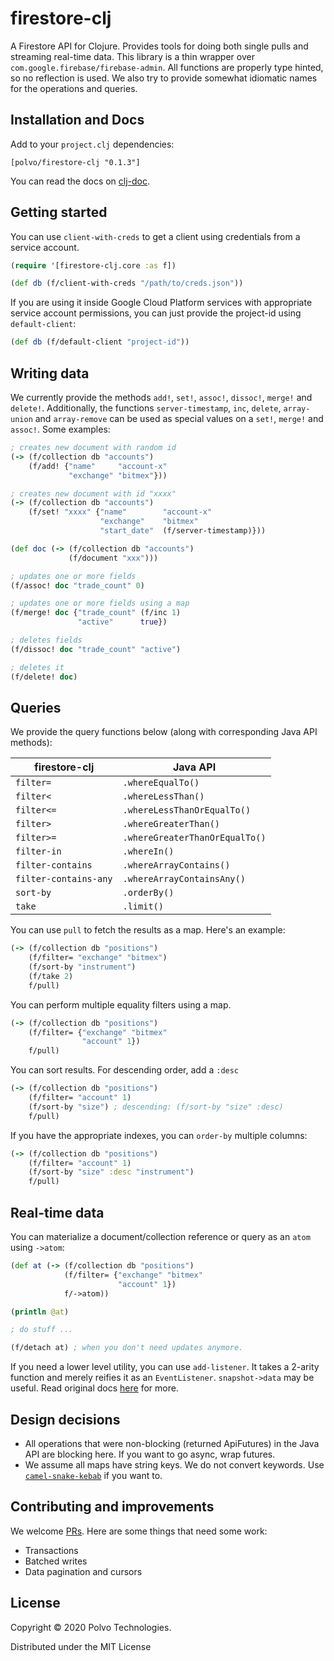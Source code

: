# firestore-clj

A Firestore API for Clojure. Provides tools for doing both single pulls and streaming real-time data.
This library is a thin wrapper over `com.google.firebase/firebase-admin`. All functions are properly
type hinted, so no reflection is used. We also try to provide somewhat idiomatic names for the 
operations and queries.

## Installation and Docs

Add to your `project.clj` dependencies:

```[polvo/firestore-clj "0.1.3"]```

You can read the docs on [clj-doc](https://cljdoc.org/d/polvo/firestore-clj/0.1.3/doc/readme).

## Getting started

You can use `client-with-creds` to get a client using credentials from a service account.

```clojure
(require '[firestore-clj.core :as f])

(def db (f/client-with-creds "/path/to/creds.json"))
```

If you are using it inside Google Cloud Platform services with appropriate service account permissions, 
you can just provide the project-id using `default-client`:

```clojure
(def db (f/default-client "project-id"))
```

## Writing data

We currently provide the methods `add!`, `set!`, `assoc!`, `dissoc!`, `merge!` and `delete!`. 
Additionally, the functions `server-timestamp`, `inc`, `delete`, 
`array-union` and `array-remove` can be used as special values on a `set!`, `merge!` and `assoc!`. Some examples:

```clojure
; creates new document with random id
(-> (f/collection db "accounts")
    (f/add! {"name"     "account-x"
             "exchange" "bitmex"}))

; creates new document with id "xxxx"
(-> (f/collection db "accounts")
    (f/set! "xxxx" {"name"        "account-x"
                    "exchange"    "bitmex"
                    "start_date"  (f/server-timestamp)}))

(def doc (-> (f/collection db "accounts") 
             (f/document "xxx")))

; updates one or more fields
(f/assoc! doc "trade_count" 0)

; updates one or more fields using a map
(f/merge! doc {"trade_count" (f/inc 1)
               "active"      true})

; deletes fields
(f/dissoc! doc "trade_count" "active")

; deletes it
(f/delete! doc)
```

## Queries

We provide the query functions below (along with corresponding Java API methods):

| firestore-clj | Java API |
| --- | ---  |
| `filter=`      | `.whereEqualTo()` |
| `filter<`      | `.whereLessThan()` |
| `filter<=`     | `.whereLessThanOrEqualTo()` |
| `filter>`      | `.whereGreaterThan()` |
| `filter>=`     | `.whereGreaterThanOrEqualTo()` |
| `filter-in`           | `.whereIn() ` |
| `filter-contains`     | `.whereArrayContains() ` |
| `filter-contains-any` | `.whereArrayContainsAny() ` |
| `sort-by`     | `.orderBy()` |
| `take`         | `.limit()` |

You can use `pull` to fetch the results as a map. Here's an example:

```clojure
(-> (f/collection db "positions")
    (f/filter= "exchange" "bitmex") 
    (f/sort-by "instrument")
    (f/take 2)
    f/pull)
``` 

You can perform multiple equality filters using a map.

```clojure
(-> (f/collection db "positions")
    (f/filter= {"exchange" "bitmex" 
                "account" 1}) 
    f/pull)
```

You can sort results. For descending order, add a `:desc`

```clojure
(-> (f/collection db "positions")
    (f/filter= "account" 1)
    (f/sort-by "size") ; descending: (f/sort-by "size" :desc) 
    f/pull)
```

If you have the appropriate indexes, you can `order-by` multiple columns:

```clojure
(-> (f/collection db "positions")
    (f/filter= "account" 1)
    (f/sort-by "size" :desc "instrument") 
    f/pull)
```

## Real-time data

You can materialize a document/collection reference or query as an `atom` using `->atom`:

```clojure
(def at (-> (f/collection db "positions")
            (f/filter= {"exchange" "bitmex" 
                        "account" 1}) 
            f/->atom))

(println @at)

; do stuff ...

(f/detach at) ; when you don't need updates anymore.
```

If you need a lower level utility, you can use `add-listener`. It takes a 2-arity function and merely reifies it
as an `EventListener`. `snapshot->data` may be useful. Read original docs [here](https://firebase.google.com/docs/firestore/query-data/listen#events-local-changes) 
for more.

## Design decisions 

* All operations that were non-blocking (returned ApiFutures) in the Java API are blocking here. If you want to go 
async, wrap futures.
* We assume all maps have string keys. We do not convert keywords. Use 
[`camel-snake-kebab`](https://clj-commons.org/camel-snake-kebab/) if you want to.

## Contributing and improvements

We welcome [PRs](https://github.com/polvotech/firestore-clj/compare). Here are some things that need some work:

* Transactions
* Batched writes
* Data pagination and cursors

## License

Copyright © 2020 Polvo Technologies. 

Distributed under the MIT License